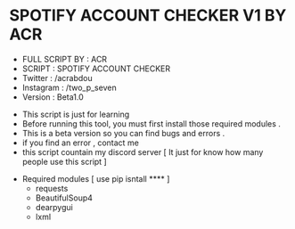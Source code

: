 # SPOTIFY ACCOUNT CHECKER V1 BY ACR


* FULL SCRIPT BY : ACR 
* SCRIPT : SPOTIFY ACCOUNT CHECKER
* Twitter : /acrabdou
* Instagram : /two_p_seven
* Version : Beta1.0

 - This script is just for learning
 - Before running this tool, you must first install those required modules .
 - This is a beta version so you can find bugs and errors .
 - if you find an error , contact me 
 - this script countain my discord server [ It just for know how many people use this script ]

* Required modules [ use pip isntall **** ]
  - requests
  - BeautifulSoup4
  - dearpygui
  - lxml

